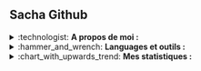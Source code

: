 Sacha Github
---
<details>
  <summary>:technologist: <b>A propos de moi :</b></summary><br>

  Je suis un étudiant de l'Université de Technologie de Compiègne, en 3ᵉ année.
  Je suis passionné par la programmation, et j’ai décidé de créer ce compte pour partager mes projets et mes connaissances.

  Les langages que j’ai le plus utilisés sont le C, le C++ et Python.
  J’ai eu l’occasion d’utiliser les modules python suivants :
  - Numpy
  - Matplotlib
  - Pandas
  - Django
  - Tkinter

  **Compétences**:
  - **Algorithmique et Programmation** : C, C++, CSS, HTML, LaTeX, Markdown, PHP, Python, SQL
  - **Bureautique** : LibreOffice, Microsoft Office
  - **Gestion de projet et de version** : Git, GitHub, GitLab
  - **Outils de collaboration** : Codimd, Github, Overleaf


  **Projets**:
  - Premier site web, en django, pour le cours d’INF2, vous pouvez le retrouver [ici](https://github.com/sacha-sz/UTC-INF2/tree/main/TP/TP6). Il correspond au TP6 du cours.
  - Second site web, en HTML, CSS et PHP, pour le cours de NF92, vous pouvez le retrouver [ici](https://github.com/sacha-sz/UTC-NF92/).
  - Une calculatrice assez avancée, en python, pour le cours d’INF2, vous pouvez la retrouver [ici](https://github.com/sacha-sz/UTC-INF2/tree/main/TP/TP5) il correspond au TP5 du cours. 
  J’ai choisi d’ajouter des fonctionnalités supplémentaires et des gestions d’erreurs pour rendre le projet plus réaliste.
  Des images de la calculatrice sont disponibles [ici](https://github.com/sacha-sz/UTC-INF2/tree/main/TP/TP5/Images).
</details>

<details>
  <summary>:hammer_and_wrench: <b>Languages et outils :</b></summary><br>
  Voici la liste des différents langages et outils que j’ai pu utiliser dans mes projets :<br><br>
  <ul>
  <li>&nbsp; <b>Langages :</b>
  <div>
    <img src="https://github.com/devicons/devicon/blob/master/icons/c/c-line.svg" title="C" alt="C" width="40" height="40"/>&nbsp;
    <img src="https://github.com/devicons/devicon/blob/master/icons/cplusplus/cplusplus-line.svg" title="C++" alt="C++" width="40" height="40"/>&nbsp;
    <img src="https://github.com/devicons/devicon/blob/master/icons/css3/css3-plain-wordmark.svg"  title="CSS3" alt="CSS" width="40" height="40"/>&nbsp;
    <img src="https://github.com/devicons/devicon/blob/master/icons/html5/html5-original.svg" title="HTML5" alt="HTML" width="40" height="40"/>&nbsp;
    <img src="https://github.com/devicons/devicon/blob/master/icons/mysql/mysql-original-wordmark.svg" title="MySQL"  alt="MySQL" width="40" height="40"/>&nbsp;
    <img src="https://github.com/devicons/devicon/blob/master/icons/numpy/numpy-original.svg" title="Numpy"  alt="Numpy" width="40" height="40"/>&nbsp;
    <img src="https://github.com/devicons/devicon/blob/master/icons/pandas/pandas-original.svg" title="Pandas"  alt="Pandas" width="40" height="40"/>&nbsp;
    <img src="https://github.com/devicons/devicon/blob/master/icons/php/php-plain.svg" title="PHP"  alt="PHP" width="40" height="40"/>&nbsp;
    <img src="https://github.com/devicons/devicon/blob/master/icons/mongodb/mongodb-plain.svg" title="MongoDB" alt="MongoDB" width="40" height="40"/>
    <img src="https://github.com/devicons/devicon/blob/master/icons/postgresql/postgresql-original.svg" title="postgresql"  alt="postgresql" width="40" height="40"/>&nbsp;
    <img src="https://github.com/devicons/devicon/blob/master/icons/python/python-original.svg" title="python"  alt="python" width="40" height="40"/>&nbsp;
    <img src="https://github.com/devicons/devicon/blob/master/icons/r/r-original.svg" title="R"  alt="R" width="40" height="40"/>&nbsp;
  </div>
  </li>

  <li>&nbsp; <b>Outils :</b>
  <div>
    <img src="https://github.com/devicons/devicon/blob/master/icons/atom/atom-original.svg" title="Atom" alt="Atom" width="40" height="40"/>&nbsp;
    <img src="https://github.com/devicons/devicon/blob/master/icons/django/django-plain-wordmark.svg" title="Django" alt="Django" width="40" height="40"/>&nbsp;
    <img src="https://github.com/devicons/devicon/blob/master/icons/git/git-original-wordmark.svg" title="Git" alt="Git" width="40" height="40"/>
    <img src="https://github.com/devicons/devicon/blob/master/icons/github/github-original.svg" title="Github" alt="Github" width="40" height="40"/>
    <img src="https://github.com/devicons/devicon/blob/master/icons/latex/latex-original.svg" title="Latex" alt="Latex" width="40" height="40"/>
    <img src="https://github.com/devicons/devicon/blob/master/icons/markdown/markdown-original.svg" title="markdown" alt="markdown" width="40" height="40"/>
    <img src="https://github.com/devicons/devicon/blob/master/icons/qt/qt-original.svg" title="QT"  alt="QT" width="40" height="40"/>&nbsp;
    <img src="https://github.com/devicons/devicon/blob/master/icons/pycharm/pycharm-original.svg" title="Pycharm" alt="Pycharm" width="40" height="40"/>
    <img src="https://github.com/devicons/devicon/blob/master/icons/jetbrains/jetbrains-original.svg" title="jetbrains" alt="jetbrains" width="40" height="40"/>
    <img src="https://github.com/devicons/devicon/blob/master/icons/jupyter/jupyter-original.svg" title="jupyter" alt="jupyter" width="40" height="40"/>
</div>
  </li>
  </ul>
</details>

<details>
  <summary> :chart_with_upwards_trend: <b>Mes statistiques :</b></summary><br>
<div align="center">

  ![Sacha’s github stats](https://github-readme-stats.vercel.app/api?username=sacha-sz&show_icons=true&theme=transparent&custom_title=Statistiques%20Github&card_width=500)

  ![Sacha’s languages](https://github-readme-stats.vercel.app/api/top-langs/?username=sacha-sz&layout=compact&theme=transparent&custom_title=Langages%20les%20plus%20utilisés&card_width=450&hide=javascript,jupyter%20notebook)
</div>
</details>
